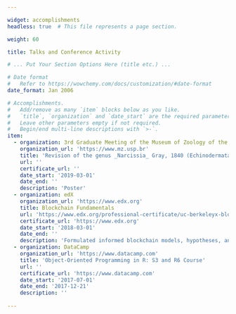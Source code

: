 ```yaml
---

widget: accomplishments
headless: true  # This file represents a page section.

weight: 60

title: Talks and Conference Activity

# ... Put Your Section Options Here (title etc.) ...

# Date format
#   Refer to https://wowchemy.com/docs/customization/#date-format
date_format: Jan 2006

# Accomplishments.
#   Add/remove as many `item` blocks below as you like.
#   `title`, `organization` and `date_start` are the required parameters.
#   Leave other parameters empty if not required.
#   Begin/end multi-line descriptions with `>-`.
item:
  - organization: 3rd Graduate Meeting of the Museum of Zoology of the University of São Paulo
    organization_url: 'https://www.mz.usp.br'
    title: 'Revision of the genus _Narcissia_ Gray, 1840 (Echinodermata, Asteroidea): from morphology to taxonomy'
    url: ''
    certificate_url: ''
    date_start: '2019-03-01'
    date_end: ''
    description: 'Poster'
  - organization: edX
    organization_url: 'https://www.edx.org'
    title: Blockchain Fundamentals
    url: 'https://www.edx.org/professional-certificate/uc-berkeleyx-blockchain-fundamentals'
    certificate_url: 'https://www.edx.org'
    date_start: '2018-03-01'
    date_end: ''
    description: 'Formulated informed blockchain models, hypotheses, and use cases.'
  - organization: DataCamp
    organization_url: 'https://www.datacamp.com'
    title: 'Object-Oriented Programming in R: S3 and R6 Course'
    url: ''
    certificate_url: 'https://www.datacamp.com'
    date_start: '2017-07-01'
    date_end: '2017-12-21'
    description: ''
    
---
```


